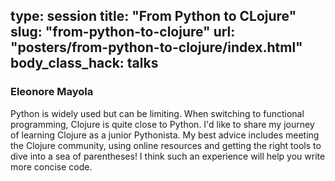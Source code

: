 type: session
title: "From Python to CLojure"
slug: "from-python-to-clojure"
url: "posters/from-python-to-clojure/index.html"
body_class_hack: talks
---

### Eleonore Mayola

Python is widely used but can be limiting. When switching to functional programming, Clojure is quite close to Python. 
I'd like to share my journey of learning Clojure as a junior Pythonista. My best advice includes meeting the Clojure community, using online resources and getting the right tools to dive into a sea of parentheses! 
I think such an experience will help you write more concise code. 